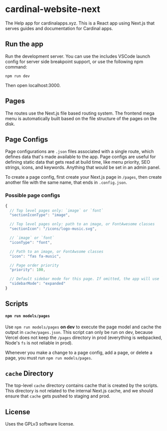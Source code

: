 # cardinal-website-next

The Help app for cardinalapps.xyz. This is a React app using Next.js that serves
guides and documentation for Cardinal apps.

## Run the app

Run the development server. You can use the includes VSCode launch config for
server side breakpoint support, or use the following npm command:

```
npm run dev
```

Then open localhost:3000.

## Pages

The routes use the Next.js file based routing system. The frontend mega menu is
automatically built based on the file structure of the pages on the disk.

## Page Configs

Page configurations are `.json` files associated with a single route, which
defines data that's made available to the app. Page configs are useful for
defining static data that gets read at build time, like menu priority, SEO
strings, icons, and keywords. Anything that would be set in an admin panel.

To create a page config, first create your Next.js page in `/pages`, then create
another file with the same name, that ends in `.config.json`.

### Possible page configs

```js
{
  // Top level pages only: `image` or `font`
  "sectionIconType": "image",

  // Top level pages only: path to an image, or FontAwesome classes
  "sectionIcon": "/icons/logo-music.svg", 

  // `image` or `font`
  "iconType": "font",

  // Path to an image, or FontAwsome classes
  "icon": "fas fa-music",

  // Page order priority
  "priority": 100,

  // Default sidebar mode for this page. If omitted, the app will use `reading` mode.
  "sidebarMode": "expanded"
}
```

## Scripts

#### `npm run models/pages`

Use `npm run models/pages` **on dev** to execute the page model and cache the
output in `cache/pages.json`. This script can only be run on dev, because Vercel
does not keep the `/pages` directory in prod (everything is webpacked, Node's
`fs` is not reliable in prod).

Whenever you make a change to a page config, add a page, or delete a page, you
must run `npm run models/pages`.

## `cache` Directory

The top-level `cache` directory contains cache that is created by the scripts.
This directory is not related to the internal Next.js cache, and we should
ensure that `cache` gets pushed to staging and prod.

## License

Uses the GPLv3 software license.
